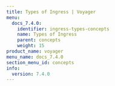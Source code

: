 ```yaml
---
title: Types of Ingress | Voyager
menu:
  docs_7.4.0:
    identifier: ingress-types-concepts
    name: Types of Ingress
    parent: concepts
    weight: 15
product_name: voyager
menu_name: docs_7.4.0
section_menu_id: concepts
info:
  version: 7.4.0
---
```


